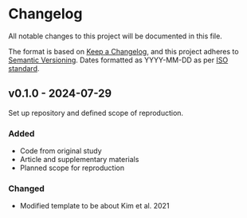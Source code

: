 # Changelog

All notable changes to this project will be documented in this file.

The format is based on [Keep a Changelog](https://keepachangelog.com/en/1.1.0/),
and this project adheres to [Semantic Versioning](https://semver.org/spec/v2.0.0.html). Dates formatted as YYYY-MM-DD as per [ISO standard](https://www.iso.org/iso-8601-date-and-time-format.html).

## v0.1.0 - 2024-07-29

Set up repository and defined scope of reproduction.

### Added

* Code from original study
* Article and supplementary materials
* Planned scope for reproduction

### Changed

* Modified template to be about Kim et al. 2021